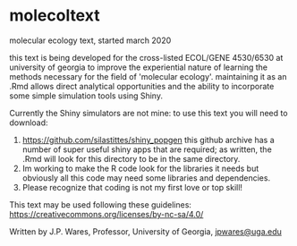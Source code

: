# molecoltext
molecular ecology text, started march 2020

this text is being developed for the cross-listed ECOL/GENE 4530/6530 at university of georgia to improve the experiential nature of learning the methods necessary for the field of 'molecular ecology'. maintaining it as an .Rmd allows direct analytical opportunities and the ability to incorporate some simple simulation tools using Shiny.

Currently the Shiny simulators are not mine: to use this text you will need to download:

1. https://github.com/silastittes/shiny_popgen this github archive has a number of super useful shiny apps that are required; as written, the .Rmd will look for this directory to be in the same directory.
2. Im working to make the R code look for the libraries it needs but obviously all this code may need some libraries and dependencies. 
3. Please recognize that coding is not my first love or top skill!

This text may be used following these guidelines: https://creativecommons.org/licenses/by-nc-sa/4.0/ 

Written by J.P. Wares, Professor, University of Georgia, jpwares@uga.edu

